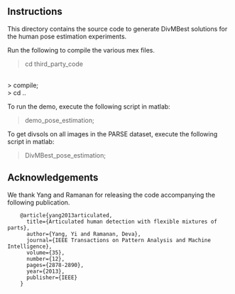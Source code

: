 ## Instructions

This directory contains the source code to generate DivMBest solutions for the human pose estimation experiments.

Run the following to compile the various mex files.

> cd third_party_code
<br/>
> compile;
<br/>
> cd ..

To run the demo, execute the following script in matlab:

> demo_pose_estimation;

To get divsols on all images in the PARSE dataset,  execute the following script in matlab:

> DivMBest_pose_estimation;


## Acknowledgements

We thank Yang and Ramanan for releasing the code accompanying the following publication.


        @article{yang2013articulated,
          title={Articulated human detection with flexible mixtures of parts},
          author={Yang, Yi and Ramanan, Deva},
          journal={IEEE Transactions on Pattern Analysis and Machine Intelligence},
          volume={35},
          number={12},
          pages={2878-2890},
          year={2013},
          publisher={IEEE}
        }
